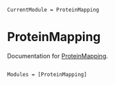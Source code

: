```@meta
CurrentModule = ProteinMapping
```

# ProteinMapping

Documentation for [ProteinMapping](https://github.com/damourChris/ProteinMapping.jl).

```@index
```

```@autodocs
Modules = [ProteinMapping]
```
